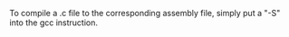 To compile a .c file to the corresponding assembly file, simply put a "-S" into
the gcc instruction.
